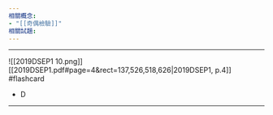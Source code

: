 ```yaml
---
相關概念: 
- "[[奇偶檢驗]]"
相關試題:
---
```


---
![[2019DSEP1 10.png]]
[[2019DSEP1.pdf#page=4&rect=137,526,518,626|2019DSEP1, p.4]]
 #flashcard 
- D
---
<!--ID: 1730941138765-->
